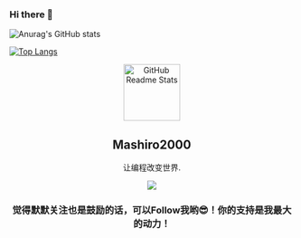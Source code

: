 ### Hi there 👋


![Anurag's GitHub stats](https://github-readme-stats.vercel.app/api?username=zhanghaifei1997&show_icons=true&theme=radical)

[![Top Langs](https://github-readme-stats.vercel.app/api/top-langs/?username=zhanghaifei1997)](https://github.com/anuraghazra/github-readme-stats)


<p align="center">
 <img width="100px" src="https://res.cloudinary.com/anuraghazra/image/upload/v1594908242/logo_ccswme.svg" align="center" alt="GitHub Readme Stats" />
 <h2 align="center">Mashiro2000</h2>
  <p align="center">让编程改变世界.</p>
</p>

<p align="center">
 <a href="https://github.com/zhanghaifei1997">
  <img src="https://github-readme-stats.vercel.app/api?username=zhanghaifei1997&show_icons=true&theme=radical"/>
 </a>
</p>

<p>
 <h3 align="center">觉得默默关注也是鼓励的话，可以Follow我哟😎！你的支持是我最大的动力！</h3>
</p>

<p>
    <br />
    <br />
    <br />
    <br />
    <br />
    <br />
    <br />
    <br />
    <br />
    <br />
</p>

<!--
**zhanghaifei1997/zhanghaifei1997** is a ✨ _special_ ✨ repository because its `README.md` (this file) appears on your GitHub profile.

Here are some ideas to get you started:

- 🔭 I’m currently working on ...
- 🌱 I’m currently learning ...
- 👯 I’m looking to collaborate on ...
- 🤔 I’m looking for help with ...
- 💬 Ask me about ...
- 📫 How to reach me: ...
- 😄 Pronouns: ...
- ⚡ Fun fact: ...
-->
